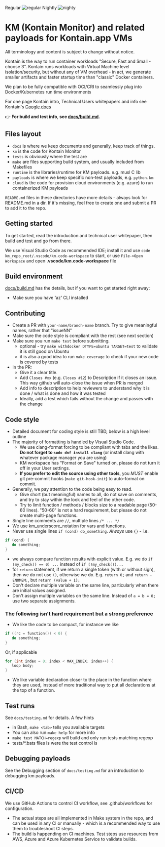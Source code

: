 Regular ![regular](https://github.com/kontainapp/km/actions/workflows/km-ci-workflow.yaml/badge.svg?branch=master&event=push)
Nightly ![nighty](https://github.com/kontainapp/km/actions/workflows/km-ci-workflow.yaml/badge.svg?branch=master&event=schedule)

# KM (Kontain Monitor) and related payloads for Kontain.app VMs

All terminology and content is subject to change without notice.

Kontain is the way to run container workloads "Secure, Fast and Small - choose 3". Kontain runs workloads with Virtual Machine level isolation/security, but without any of VM overhead - in act, we generate smaller artifacts and faster startup time than "classic" Docker containers.

We plan to be fully compatible with OCI/CRI to seamlessly plug into Docker/Kubernetes run time environments

For one page Kontain intro, Technical Users whitepapers and info see Kontain's [Google docs](https://docs.google.com)

:point_right: **For build and test info, see [docs/build.md](docs/build.md).**

## Files layout

* `docs` is where we keep documents and generally, keep track of things.
* `km` is the code for Kontain Monitor
* `tests` is obviously where the test are
* `make` are files supporting build system, and usually included from Makefiles
* `runtime` is the libraries/runtime for KM payloads. e.g. musl C lib
* `payloads` is where we keep specific non-test payloads, e.g. `python.km`
* `cloud` is the code for provision cloud environments (e.g. azure) to run containerized KM payloads

`README.md` files in these directories have more details - always look for README.md in a dir. If it's missing, feel free to create one and submit a PR to add it to the repo.

## Getting started

To get started, read the introduction and technical user whitepaper, then build and test and go from there.

We use Visual Studio Code as recommended IDE; install it and use `code km_repo_root/.vscode/km.code-workspace` to start, or use `File->Open Workspace` and open  **.vscode/km.code-workspace** file

## Build environment

[docs/build.md](docs/build.md) has the details, but if you want to get started right away:

* Make sure you have 'az' CLI installed

## Contributing

* Create a PR with `your-name/branch-name` branch. Try to give meaningful names, rather that "issueNN"
* Make sure the code style is compliant with the rest (see next section)
* Make sure you run `make test` before submitting.
  * optional - try `make withdocker DTYPE=ubuntu TARGET=test` to validate it is still good on Ubuntu
  * it is also a good idea to run `make coverage` to check if your new code is covered by tests
* In the PR:
  * Give it a clear title.
  * Add `Closes #xx` (e.g. `Closes #12`) to Description if it closes an issue. This way  github will auto-close the issue when PR is merged
  * Add info to description to help reviewers to understand why it is done / what is done and how it was tested
  * Ideally, add a test which fails without the change and passes with the change

## Code style

* Detailed document  for coding style is still TBD, below is a high level outline
* The majority of formatting is handled by Visual Studio Code.
  * We use clang-format forcing to be compliant with tabs and the likes. **Do not forget to `sudo dnf install clang`** (or install clang with whatever package manager you are using)
  * KM workspace has "Format on Save" turned on, please do not turn it off in your User settings.
  * **If you prefer to edit the source using other tools**, you *MUST* enable git pre-commit hooks (`make git-hook-init`) to auto-format on commit.
* Generally, we pay attention to the code being easy to read.
  * Give short (but meaningful) names to all, do not save on comments, and try to stay within the look and feel of the other code.
  * Try to limit function / methods / blocks size to a readable page (50-60 lines). "50-60" is not a hard requirement, but please do not create multi-page functions.
* Single line comments are `//`, multiple lines `/* ... */`
* We use km_underscore_notation for vars and functions.
* Never use single lines `if (cond) do_something`. *Always* use `{}` - i.e.

```C
if (cond) {
   do something;
}
```

* we always compare function results with explicit value. E.g. we do `if (my_check() == 0) ...` instead of `if (!my_check())...`
* for `return` statement, if we return a single token (with or without sign), then we do not use `()`, otherwise we do. E.g. `return 0;` and `return -ENOMEM;`, but `return (value + 1);`
* Don't declare multiple variable on the same line, particularly when there are initial values assigned.
* Don't assign multiple variables on the same line. Instead of `a = b = 0;` use two separate assignments.

### The following isn't hard requirement but a strong preference

* We like the code to be compact, for instance we like

```C
if ((rc = function()) < 0) {
   do something;
}
```

Or, if applicable

```C
for (int index = 0; index < MAX_INDEX; index++) {
   loop body;
}
```

* We like variable declaration closer to the place in the function where they are used, instead of more traditional way to put all declarations at the top of a function.

## Test runs

See `docs/testing.md` for details. A few hints

* in Bash, `make <tab>` tells you available targets
* You can also run `make help` for more info
* `make test MATCH=regexp` will build and only run tests matching regexp
* tests/*.bats files is were the test control is

## Debugging payloads

See the Debugging section of `docs/testing.md` for an introduction to debugging km payloads.

## CI/CD

We use GitHub Actions to control CI workflow, see .github/workflows for configuration.

- The actual steps are all implemented in Make system in the repo, and can be used in any CI or manually - which is a recommended way to use them to troubleshoot CI steps.
- The build is happending on CI machines. Test steps use resources from AWS, Azure and Azure Kubernetes Service to validate builds.
